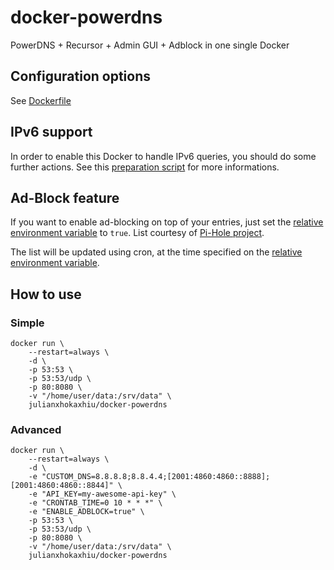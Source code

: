 # docker-powerdns

PowerDNS + Recursor + Admin GUI + Adblock in one single Docker

## Configuration options

See [Dockerfile](Dockerfile#L9)

## IPv6 support

In order to enable this Docker to handle IPv6 queries, you should do some further actions. See this [preparation script](https://github.com/julianxhokaxhiu/vps-powered-by-docker/blob/master/modules/dns.lan.sh#L16-L20) for more informations.

## Ad-Block feature

If you want to enable ad-blocking on top of your entries, just set the [relative environment variable](Dockerfile#L27) to `true`. List courtesy of [Pi-Hole project](https://pi-hole.net/).

The list will be updated using cron, at the time specified on the [relative environment variable](Dockerfile#L24).

## How to use

### Simple

```
docker run \
    --restart=always \
    -d \
    -p 53:53 \
    -p 53:53/udp \
    -p 80:8080 \
    -v "/home/user/data:/srv/data" \
    julianxhokaxhiu/docker-powerdns
```

### Advanced

```
docker run \
    --restart=always \
    -d \
    -e "CUSTOM_DNS=8.8.8.8;8.8.4.4;[2001:4860:4860::8888];[2001:4860:4860::8844]" \
    -e "API_KEY=my-awesome-api-key" \
    -e "CRONTAB_TIME=0 10 * * *" \
    -e "ENABLE_ADBLOCK=true" \
    -p 53:53 \
    -p 53:53/udp \
    -p 80:8080 \
    -v "/home/user/data:/srv/data" \
    julianxhokaxhiu/docker-powerdns
```